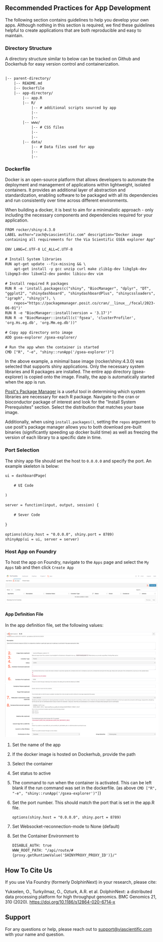 ## Recommended Practices for App Development

The following section contains guidelines to help you develop your own apps. Although nothing in this section is required, we find these guidelines helpful to create applications that are both reproducible and easy to maintain.

### Directory Structure

A directory structure similar to below can be tracked on Github and Dockerhub for easy version control and containerization.

```

|-- parent-directory/
	|-- README.md
	|-- Dockerfile
	|-- app-directory/
		|-- app.R
		|-- R/
			|-- # additional scripts sourced by app
			|--
			|--
		|-- www/
			|-- # CSS files
			|--
			|--
		|-- data/
			|-- # Data files used for app
			|--
			|--
```

### Dockerfile

Docker is an open-source platform that allows developers to automate the deployment and management of applications within lightweight, isolated containers. It provides an additional layer of abstraction and standardization, enabling software to be packaged with all its dependencies and run consistently over time across different environments.

When building a docker, it is best to aim for a minimalistic approach - only including the necessary components and dependencies required for your application.

```
FROM rocker/shiny:4.3.0
LABEL author="zach@viascientific.com" description="Docker image containing all requirements for the Via Scientific GSEA explorer App"

ENV LANG=C.UTF-8 LC_ALL=C.UTF-8

# Install System libraries
RUN apt-get update --fix-missing && \
    apt-get install -y gcc unzip curl make zlib1g-dev libglpk-dev libgmp3-dev libxml2-dev pandoc libicu-dev vim

# Install required R packages
RUN R -e 'install.packages(c("shiny", "BiocManager", "dplyr", "DT", "ggplot2", "shinydashboard", "shinydashboardPlus", "shinycssloaders", "igraph", "shinyjs"), \
    repos="https://packagemanager.posit.co/cran/__linux__/focal/2023-06-01")'
RUN R -e "BiocManager::install(version = '3.17')"
RUN R -e "BiocManager::install(c('fgsea', 'clusterProfiler', 'org.Hs.eg.db', 'org.Mm.eg.db'))"

# Copy app directory onto image
ADD gsea-explorer /gsea-explorer/

# Run the app when the container is started
CMD ["R", "-e", "shiny::runApp('/gsea-explorer')"]
```

In the above example, a minimal base image (rocker/shiny:4.3.0) was selected that supports shiny applications. Only the necessary system libraries and R packages are installed. The entire app directory (gsea-explorer) is copied onto the image. Finally, the app is automatically started when the app is run.

[Posit's Package Manager](https://packagemanager.posit.co/client/#/repos/2/packages/A3) is a useful tool in determining which system libraries are necessary for each R package. Navigate to the cran or bioconductor package of interest and look for the "Install System Prerequisites" section. Select the distribution that matches your base image.

Additionally, when using `install.packages()`, setting the `repos` argument to use posit's package manager allows you to both download pre-built binaries (significantly speeding up docker build time) as well as freezing the version of each library to a specific date in time.

### Port Selection

The shiny app file should set the host to `0.0.0.0` and specify the port. An example skeleton is below:

```
ui = dashboardPage(

	# UI Code

)

server = function(input, output, session) {

	# Sever Code

}

options(shiny.host = "0.0.0.0", shiny.port = 8789)
shinyApp(ui = ui, server = server)
```

### Host App on Foundry

To host the app on Foundry, navigate to the `Apps` page and select the `My Apps` tab and then click `Create App`

![image](../images/create_app.png)

#### App Definition File

In the app definition file, set the following values:

![image](../images/app_definition.png)
![image](../images/app_definition_2.png)

1. Set the name of the app
2. If the docker image is hosted on Dockerhub, provide the path
3. Select the container
4. Set status to active
5. The command to run when the container is activated. This can be left blank if the run command was set in the dockerfile. (as above `CMD ["R", "-e", "shiny::runApp('/gsea-explorer')"]`)
6. Set the port number. This should match the port that is set in the app.R file.

	```
	options(shiny.host = "0.0.0.0", shiny.port = 8789)
	```

7. Set Websocket-reconnection-mode to None (default)
8. Set the Container Environment to
	```
	DISABLE_AUTH: true
	WWW_ROOT_PATH: "/api/route/#{proxy.getRuntimeValue('SHINYPROXY_PROXY_ID')}/"
	```
	
## How To Cite Us

If you use Via Foundry (formerly DolphinNext) in your research, please
cite:

Yukselen, O., Turkyilmaz, O., Ozturk, A.R. et al. DolphinNext: a
distributed data processing platform for high throughput genomics. BMC
Genomics 21, 310 (2020). <https://doi.org/10.1186/s12864-020-6714-x>

## Support

For any questions or help, please reach out to
<support@viascientific.com> with your name and question.